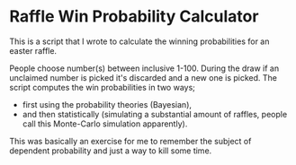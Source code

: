 # Raffle Win Probability Calculator
This is a script that I wrote to calculate the winning probabilities for an easter raffle. 

People choose number(s) between inclusive 1-100. During the draw if an unclaimed number is picked it's discarded and a new one is picked. 
The script computes the win probabilities in two ways; 
- first using the probability theories (Bayesian), 
- and then statistically (simulating a substantial amount of raffles, people call this Monte-Carlo simulation apparently).

This was basically an exercise for me to remember the subject of dependent probability and just a way to kill some time. 
